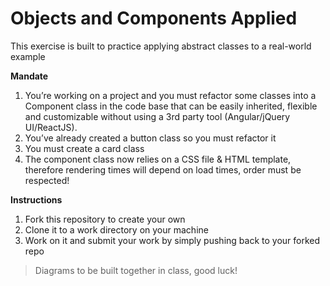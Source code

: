 # Objects and Components Applied

This exercise is built to practice applying abstract classes to a real-world example

**Mandate**

1. You’re working on a project and you must refactor some classes into a  Component class in the code base that can be easily inherited, flexible and customizable without using a 3rd party tool (Angular/jQuery UI/ReactJS).
2. You’ve already created a button class so you must refactor it
3. You must create a card class
4. The component class now relies on a CSS file & HTML template, therefore rendering times will depend on load times, order must be respected!

**Instructions**

1. Fork this repository to create your own
2. Clone it to a work directory on your machine
3. Work on it and submit your work by simply pushing back to your forked repo

> Diagrams to be built together in class, good luck!